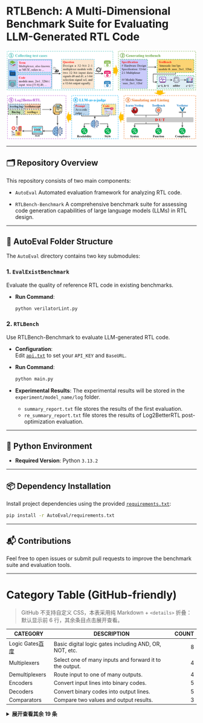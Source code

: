 # RTLBench: A Multi-Dimensional Benchmark Suite for Evaluating LLM-Generated RTL Code

![Evaluation Flow](./LintEval_Overview.png)

---

## 🗂️ Repository Overview

This repository consists of two main components:

- `AutoEval`
  Automated evaluation framework for analyzing RTL code.

- `RTLBench-Benchmark` 
  A comprehensive benchmark suite for assessing code generation capabilities of large language models (LLMs) in RTL design.

---

## 📁 AutoEval Folder Structure

The `AutoEval` directory contains two key submodules:

### 1. `EvalExistBenchmark`

Evaluate the quality of reference RTL code in existing benchmarks.

- **Run Command**:
  ```bash
  python verilatorLint.py
  ```

### 2. `RTLBench`

Use RTLBench-Benchmark to evaluate LLM-generated RTL code.

- **Configuration**:  
  Edit [`api.txt`](./AutoEval/RTLBench/code/api.txt) to set your `API_KEY` and `BaseURL`.

- **Run Command**:
  ```bash
  python main.py
  ```
- **Experimental Results**:
  The experimental results will be stored in the `experiment/model_name/log` folder.
  - `summary_report.txt` file stores the results of the first evaluation.
  - `re_summary_report.txt` file stores the results of Log2BetterRTL post-optimization evaluation.
---

## 🐍 Python Environment

- **Required Version**: Python `3.13.2`

---

## 📦 Dependency Installation

Install project dependencies using the provided [`requirements.txt`](./AutoEval/requirements.txt):

```bash
pip install -r AutoEval/requirements.txt
```

---

## 📬 Contributions

Feel free to open issues or submit pull requests to improve the benchmark suite and evaluation tools.




----
# Category Table (GitHub-friendly)

> GitHub 不支持自定义 CSS，本表采用纯 Markdown + `<details>` 折叠：默认显示前 6 行，其余条目点击展开查看。

| CATEGORY         | DESCRIPTION                                           | COUNT |
|------------------|-------------------------------------------------------|------:|
| Logic Gates[百度](https://www.baidu.com "百度首页")| Basic digital logic gates including AND, OR, NOT, etc.|     8 |
| Multiplexers     | Select one of many inputs and forward it to the output.|     4 |
| Demultiplexers   | Route input to one of many outputs.                   |     4 |
| Encoders         | Convert input lines into binary codes.                |     5 |
| Decoders         | Convert binary codes into output lines.               |     5 |
| Comparators      | Compare two values and output results.                |     3 |

<details>
<summary><strong>展开查看其余 19 条</strong></summary>

<br>

| CATEGORY                     | DESCRIPTION                                  | COUNT |
|-----------------------------|----------------------------------------------|------:|
| Flip-Flops                  | Basic memory elements for binary storage.    |     5 |
| Shift Registers             | Serial or parallel data shifting/storage.    |     3 |
| Counters                    | Binary/BCD and up/down counters.             |     6 |
| State Machines              | FSM designs for pattern detection/control.   |     4 |
| Memory Modules              | SRAM, DRAM, ROM, and FIFO buffers.           |     7 |
| Arithmetic Units            | Adders, subtractors, multipliers, dividers.  |    19 |
| Floating Point Units        | IEEE 754-compliant arithmetic modules.       |     4 |
| Communication Interfaces    | UART, SPI, and I2C protocol modules.         |     8 |
| Clock & Reset Modules       | Clock division/gating and reset sync.        |     9 |
| DSP                         | FIR, FFT, CORDIC digital signal processing.  |    11 |
| Error Detection and Correction | Detecting/correcting transmission errors. |     7 |
| Synchronization & Handshake | Data transfer between async domains.         |     4 |
| Miscellaneous               | Sorting, pulse generation, etc.              |    11 |
| Functional Modules          | Real-world apps: controllers, appliances.    |    25 |
| IO Modules                  | General-purpose I/O modules.                 |     2 |
| Arbiters                    | Manage access to shared resources.           |     2 |
| Converters                  | Convert binary to BCD or Gray code.          |     1 |
| Crypto Modules              | AES and SHA cryptographic modules.           |     2 |
| AI Accelerators             | Modules for CNN acceleration.                |     1 |

</details>

